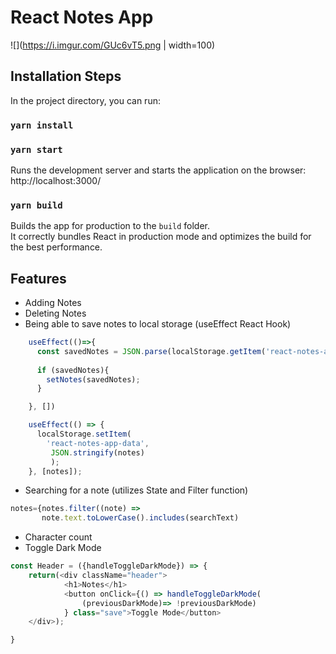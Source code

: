 # React Notes App
![](https://i.imgur.com/GUc6vT5.png | width=100)

## Installation Steps

In the project directory, you can run:

### `yarn install`

### `yarn start`
Runs the development server and starts the application on the browser: http://localhost:3000/


### `yarn build`

Builds the app for production to the `build` folder.\
It correctly bundles React in production mode and optimizes the build for the best performance.

## Features
- Adding Notes
- Deleting Notes
- Being able to save notes to local storage (useEffect React Hook)
```javascript
    useEffect(()=>{
      const savedNotes = JSON.parse(localStorage.getItem('react-notes-app-data'))
      
      if (savedNotes){
        setNotes(savedNotes);
      }

    }, [])

    useEffect(() => {
      localStorage.setItem(
        'react-notes-app-data',
         JSON.stringify(notes)
         );
    }, [notes]);
```
- Searching for a note (utilizes State and Filter function)
 ```javascript
 notes={notes.filter((note) =>
        note.text.toLowerCase().includes(searchText)
 ```
- Character count 
- Toggle Dark Mode
```javascript
const Header = ({handleToggleDarkMode}) => {
    return(<div className="header">
            <h1>Notes</h1>
            <button onClick={() => handleToggleDarkMode(
                (previousDarkMode)=> !previousDarkMode)
            } class="save">Toggle Mode</button>
    </div>);

}
```
